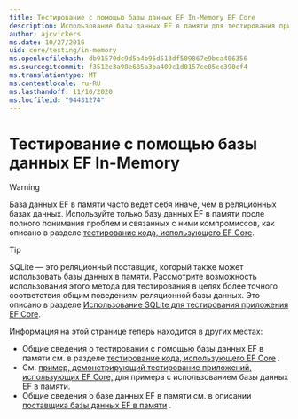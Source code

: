 ```yaml
---
title: Тестирование с помощью базы данных EF In-Memory EF Core
description: Использование базы данных EF в памяти для тестирования приложения Entity Framework Core
author: ajcvickers
ms.date: 10/27/2016
uid: core/testing/in-memory
ms.openlocfilehash: db91570dc9d5a4b95d513df509867e9bca406356
ms.sourcegitcommit: f3512e3a98e685a3ba409c1d0157ce85cc390cf4
ms.translationtype: MT
ms.contentlocale: ru-RU
ms.lasthandoff: 11/10/2020
ms.locfileid: "94431274"
---
```

# <a name="testing-with-the-ef-in-memory-database"></a>Тестирование с помощью базы данных EF In-Memory

> [!WARNING]
> База данных EF в памяти часто ведет себя иначе, чем в реляционных базах данных.
> Используйте только базу данных EF в памяти после полного понимания проблем и связанных с ними компромиссов, как описано в разделе [тестирование кода, использующего EF Core](xref:core/testing/index).  

> [!TIP]
> SQLite — это реляционный поставщик, который также может использовать базы данных в памяти.
> Рассмотрите возможность использования этого метода для тестирования в целях более точного соответствия общим поведениям реляционной базы данных.
> Это описано в разделе [Использование SQLite для тестирования приложения EF Core](xref:core/testing/sqlite).

Информация на этой странице теперь находится в других местах:

* Общие сведения о тестировании с помощью базы данных EF в памяти см. в разделе [тестирование кода, использующего EF Core](xref:core/testing/index) .
* См. [пример, демонстрирующий тестирование приложений, использующих EF Core,](xref:core/testing/testing-sample) для примера с использованием базы данных EF в памяти.
* Общие сведения о базе данных EF в памяти см. в описании [поставщика базы данных EF в памяти](xref:core/providers/in-memory/index) .
